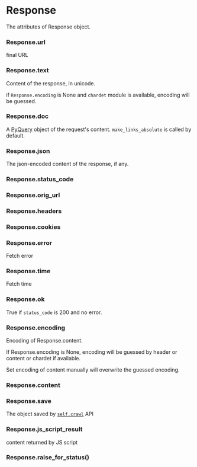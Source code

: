Response
========

The attributes of Response object.

### Response.url

final URL

### Response.text

Content of the response, in unicode.

if `Response.encoding` is None and `chardet` module is available, encoding will be guessed.

### Response.doc

A [PyQuery](https://pythonhosted.org/pyquery/) object of the request's content. `make_links_absolute` is called by default.

### Response.json

The json-encoded content of the response, if any.

### Response.status_code

### Response.orig_url

### Response.headers

### Response.cookies

### Response.error

Fetch error

### Response.time

Fetch time

### Response.ok

True if `status_code` is 200 and no error.

### Response.encoding

Encoding of Response.content.

If Response.encoding is None, encoding will be guessed by header or content or chardet if available.

Set encoding of content manually will overwrite the guessed encoding.

### Response.content

### Response.save

The object saved by [`self.crawl`](/apis/self.crawl/#process) API

### Response.js_script_result

content returned by JS script

### Response.raise_for_status()
